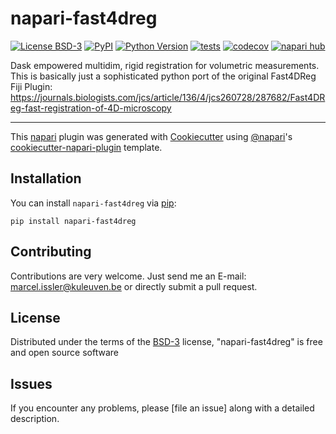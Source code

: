 # napari-fast4dreg

[![License BSD-3](https://img.shields.io/pypi/l/napari-fast4dreg.svg?color=green)](https://github.com/Macl-I/napari-fast4dreg/raw/main/LICENSE)
[![PyPI](https://img.shields.io/pypi/v/napari-fast4dreg.svg?color=green)](https://pypi.org/project/napari-fast4dreg)
[![Python Version](https://img.shields.io/pypi/pyversions/napari-fast4dreg.svg?color=green)](https://python.org)
[![tests](https://github.com/Macl-I/napari-fast4dreg/workflows/tests/badge.svg)](https://github.com/Macl-I/napari-fast4dreg/actions)
[![codecov](https://codecov.io/gh/Macl-I/napari-fast4dreg/branch/main/graph/badge.svg)](https://codecov.io/gh/Macl-I/napari-fast4dreg)
[![napari hub](https://img.shields.io/endpoint?url=https://api.napari-hub.org/shields/napari-fast4dreg)](https://napari-hub.org/plugins/napari-fast4dreg)

Dask empowered multidim, rigid registration for volumetric measurements.
This is basically just a sophisticated python port of the original Fast4DReg Fiji Plugin: 
https://journals.biologists.com/jcs/article/136/4/jcs260728/287682/Fast4DReg-fast-registration-of-4D-microscopy


----------------------------------

This [napari] plugin was generated with [Cookiecutter] using [@napari]'s [cookiecutter-napari-plugin] template.

<!--
Don't miss the full getting started guide to set up your new package:
https://github.com/napari/cookiecutter-napari-plugin#getting-started

and review the napari docs for plugin developers:
https://napari.org/stable/plugins/index.html
-->

## Installation

You can install `napari-fast4dreg` via [pip]:

    pip install napari-fast4dreg




## Contributing

Contributions are very welcome. Just send me an E-mail: marcel.issler@kuleuven.be or directly submit a pull request.

## License

Distributed under the terms of the [BSD-3] license,
"napari-fast4dreg" is free and open source software

## Issues

If you encounter any problems, please [file an issue] along with a detailed description.

[napari]: https://github.com/napari/napari
[Cookiecutter]: https://github.com/audreyr/cookiecutter
[@napari]: https://github.com/napari
[MIT]: http://opensource.org/licenses/MIT
[BSD-3]: http://opensource.org/licenses/BSD-3-Clause
[GNU GPL v3.0]: http://www.gnu.org/licenses/gpl-3.0.txt
[GNU LGPL v3.0]: http://www.gnu.org/licenses/lgpl-3.0.txt
[Apache Software License 2.0]: http://www.apache.org/licenses/LICENSE-2.0
[Mozilla Public License 2.0]: https://www.mozilla.org/media/MPL/2.0/index.txt
[cookiecutter-napari-plugin]: https://github.com/napari/cookiecutter-napari-plugin

[napari]: https://github.com/napari/napari
[tox]: https://tox.readthedocs.io/en/latest/
[pip]: https://pypi.org/project/pip/
[PyPI]: https://pypi.org/
